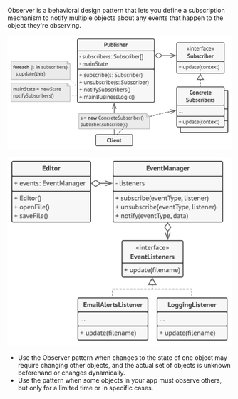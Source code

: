 Observer is a behavioral design pattern that lets you define a subscription mechanism to notify multiple objects about any events that happen to the object they're observing.

![](observer1.png)

![](observer2.png)

- Use the Observer pattern when changes to the state of one object may require changing other objects, and the actual set of objects is unknown beforehand or changes dynamically.
- Use the pattern when some objects in your app must observe others, but only for a limited time or in specific cases.

